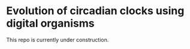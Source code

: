 # Evolution of circadian clocks using digital organisms

This repo is currently under construction.






